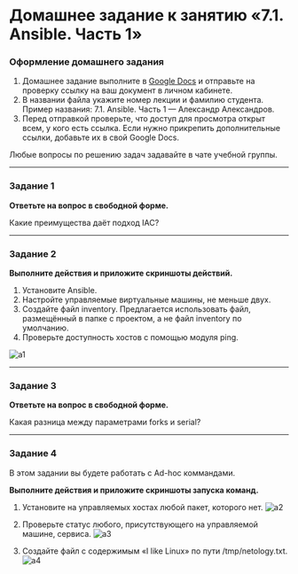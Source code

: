 # Домашнее задание к занятию «7.1. Ansible. Часть 1»

### Оформление домашнего задания

1. Домашнее задание выполните в [Google Docs](https://docs.google.com/) и отправьте на проверку ссылку на ваш документ в личном кабинете.  
1. В названии файла укажите номер лекции и фамилию студента. Пример названия: 7.1. Ansible. Часть 1 — Александр Александров.
1. Перед отправкой проверьте, что доступ для просмотра открыт всем, у кого есть ссылка. Если нужно прикрепить дополнительные ссылки, добавьте их в свой Google Docs.

Любые вопросы по решению задач задавайте в чате учебной группы.

---

### Задание 1

**Ответьте на вопрос в свободной форме.**

Какие преимущества даёт подход IAC?

---

### Задание 2 

**Выполните действия и приложите скриншоты действий.**

1. Установите Ansible.
2. Настройте управляемые виртуальные машины, не меньше двух.
3. Создайте файл inventory. Предлагается использовать файл, размещённый в папке с проектом, а не файл inventory по умолчанию.
4. Проверьте доступность хостов с помощью модуля ping.

 ![a1](https://user-images.githubusercontent.com/122460278/214859647-04e08484-11c9-409a-bd7a-f59e94ca9531.png)

---

### Задание 3 

**Ответьте на вопрос в свободной форме.**

Какая разница между параметрами forks и serial? 

---

### Задание 4 

В этом задании вы будете работать с Ad-hoc коммандами.

**Выполните действия и приложите скриншоты запуска команд.**

1. Установите на управляемых хостах любой пакет, которого нет.
![a2](https://user-images.githubusercontent.com/122460278/214859483-f771dac8-89b5-41f4-a918-83eadb701ad8.png)

2. Проверьте статус любого, присутствующего на управляемой машине, сервиса. 
![a3](https://user-images.githubusercontent.com/122460278/214859524-0e398f21-227e-422a-bc0d-c6b69a969333.png)

3. Создайте файл с содержимым «I like Linux» по пути /tmp/netology.txt.
![a4](https://user-images.githubusercontent.com/122460278/214859549-53d82dac-7e98-42ec-b643-84e723c536bc.png)

 
